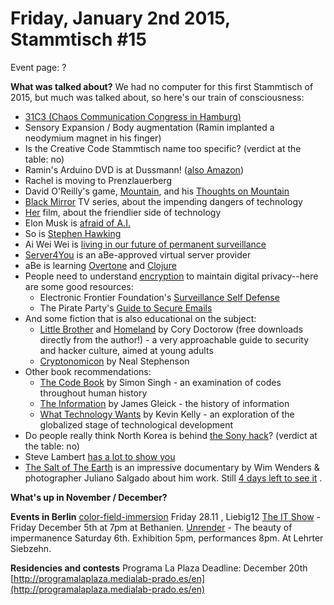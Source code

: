# **Friday, January 2nd 2015, Stammtisch #15** 

Event page: ? 

**What was talked about?**
We had no computer for this first Stammtisch of 2015, but much was talked about, so here's our train of consciousness:

- [31C3 (Chaos Communication Congress in Hamburg)](https://events.ccc.de/congress/2014/wiki/Main_Page)
- Sensory Expansion / Body augmentation (Ramin implanted a neodymium magnet in his finger)
- Is the Creative Code Stammtisch name too specific? (verdict at the table: no)
- Ramin's Arduino DVD is at Dussmann! ([also Amazon](http://www.amazon.de/Das-Arduino-Training-Sehen-wies-Linux/dp/3836234564))
- Rachel is moving to Prenzlauerberg
- David O'Reilly's game, [Mountain](http://mountain-game.com/), and his [Thoughts on Mountain](https://medium.com/@davidoreilly/some-thoughts-on-mountain-a2a4b79dac53)
- [Black Mirror](https://en.wikipedia.org/wiki/Black_Mirror_%28TV_series%29) TV series, about the impending dangers of technology
- [Her](https://en.wikipedia.org/wiki/Her_%28film%29) film, about the friendlier side of technology
- Elon Musk is [afraid of A.I.](http://www.theguardian.com/technology/2014/oct/27/elon-musk-artificial-intelligence-ai-biggest-existential-threat)
- So is [Stephen Hawking](http://www.bbc.com/news/technology-30290540)
- Ai Wei Wei is [living in our future of permanent surveillance](https://medium.com/@hansdezwart/ai-weiwei-is-living-in-our-future-474e5dd15e4f)
- [Server4You](http://www.server4you.com/) is an aBe-approved virtual server provider
- aBe is learning [Overtone](https://overtone.github.io/) and [Clojure](http://clojure.org/)
- People need to understand [encryption](https://en.wikipedia.org/wiki/Encryption) to maintain digital privacy--here are some good resources:
  - Electronic Frontier Foundation's [Surveillance Self Defense](https://ssd.eff.org/)
  - The Pirate Party's [Guide to Secure Emails](http://pirateparty.be/take-back-your-privacy-secure-emails)
- And some fiction that is also educational on the subject:
  - [Little Brother](http://craphound.com/littlebrother/download/) and [Homeland](http://craphound.com/homeland/download/) by Cory Doctorow (free downloads directly from the author!) - a very approachable guide to security and hacker culture, aimed at young adults
  - [Cryptonomicon](http://www.amazon.com/Cryptonomicon-Neal-Stephenson/dp/0060512806) by Neal Stephenson
- Other book recommendations:
  - [The Code Book](http://www.amazon.com/The-Code-Book-Science-Cryptography/dp/0385495323) by Simon Singh - an examination of codes throughout human history
  - [The Information](http://www.amazon.com/The-Information-History-Theory-Flood/dp/1400096235) by James Gleick - the history of information
  - [What Technology Wants](http://www.amazon.com/What-Technology-Wants-Kevin-Kelly/dp/0143120174) by Kevin Kelly - an exploration of the globalized stage of technological development
- Do people really think North Korea is behind [the Sony hack](https://en.wikipedia.org/wiki/Sony_Pictures_Entertainment_hack)? (verdict at the table: no)
- Steve Lambert [has a lot to show you](http://visitsteve.com/)
- [The Salt of The Earth](http://www.rottentomatoes.com/m/the_salt_of_the_earth/) is an impressive documentary by Wim Wenders & photographer Juliano Salgado about him work. Still [4 days left to see it](http://www.yorck.de/kinos/detail/100013/?film=110708) .

**What's up in November / December?**

**Events in Berlin**
[color-field-immersion](http://www.liebig12.net/color-field-immersion-ii/) Friday 28.11 , Liebig12
[The IT Show](https://www.facebook.com/events/586314968164642/?pnref=story)  - Friday December 5th at 7pm at Bethanien.
[Unrender](https://www.facebook.com/lehrtersiebzehn?fref=ts)  - The beauty of impermanence Saturday 6th. Exhibition 5pm, performances 8pm. At Lehrter Siebzehn.

**Residencies and contests**
Programa La Plaza
Deadline: December 20th
[http://programalaplaza.medialab-prado.es/en](http://programalaplaza.medialab-prado.es/en)


